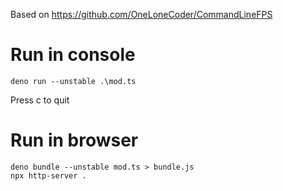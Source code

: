 Based on https://github.com/OneLoneCoder/CommandLineFPS

# Run in console
```
deno run --unstable .\mod.ts
```
Press c to quit

# Run in browser
```
deno bundle --unstable mod.ts > bundle.js
npx http-server .
```